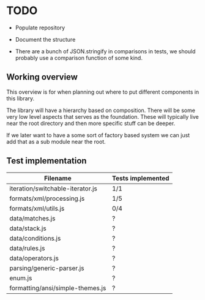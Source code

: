 # TODO

- Populate repository
- Document the structure

- There are a bunch of JSON.stringify in comparisons in tests, we should probably use a comparison function of some kind.


## Working overview

This overview is for when planning out where to put different components in this library.

The library will have a hierarchy based on composition. There will be some very low level aspects that serves as the foundation.
These will typically live near the root directory and then more specific stuff can be deeper.

If we later want to have a some sort of factory based system we can just add that as a sub module near the root.


## Test implementation


| Filename                          | Tests implemented   |
| --------                          | -----------------   |
| iteration/switchable-iterator.js  | 1/1                 |
| formats/xml/processing.js         | 1/5                 |
| formats/xml/utils.js              | 0/4                 |
| data/matches.js                   | ?                   |
| data/stack.js                     | ?                   |
| data/conditions.js                | ?                   |
| data/rules.js                     | ?                   |
| data/operators.js                 | ?                   |
| parsing/generic-parser.js         | ?                   |
| enum.js                           | ?                   |
| formatting/ansi/simple-themes.js  | ?                   |
